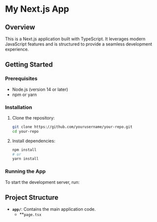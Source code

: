 # My Next.js App

## Overview

This is a Next.js application built with TypeScript. It leverages modern JavaScript features and is structured to provide a seamless development experience.

## Getting Started

### Prerequisites

- Node.js (version 14 or later)
- npm or yarn

### Installation

1. Clone the repository:
   ```bash
   git clone https://github.com/yourusername/your-repo.git
   cd your-repo
   ```

2. Install dependencies:
   ```bash
   npm install
   # or
   yarn install
   ```

### Running the App

To start the development server, run:

## Project Structure

- **`app/`**: Contains the main application code.
  - **`page.tsx`
